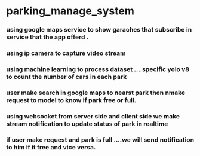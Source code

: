 # parking_manage_system
### using google maps service to show garaches that subscribe in service that the app offerd .
### using ip camera to capture video stream 
### using machine learning to process dataset ....specific yolo v8 to count the number of cars in each park
### user make search in google maps to nearst park then nmake request to model to know if park free or full.
### using websocket from server side and client side we make stream notification to update status of park in realtime
### if user make request and park is full ....we will send notification to him if it free and vice versa.
